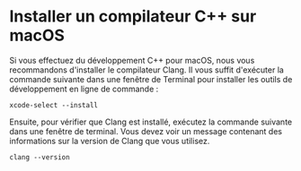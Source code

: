 <h1 data-loc-id="walkthough.mac.install.compiler">Installer un compilateur C++ sur macOS</h1>
<p data-loc-id="walkthough.mac.text1">Si vous effectuez du développement C++ pour macOS, nous vous recommandons d'installer le compilateur Clang. Il vous suffit d'exécuter la commande suivante dans une fenêtre de Terminal pour installer les outils de développement en ligne de commande&nbsp;:</p>
<pre><code class="lang-bash">xcode-<span class="hljs-keyword">select</span> <span class="hljs-comment">--install</span>
</code></pre>
<p data-loc-id="walkthough.mac.text2">Ensuite, pour vérifier que Clang est installé, exécutez la commande suivante dans une fenêtre de terminal. Vous devez voir un message contenant des informations sur la version de Clang que vous utilisez.</p>
<pre><code class="lang-bash">clang <span class="hljs-comment">--version</span>
</code></pre>
